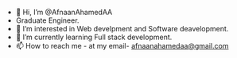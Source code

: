 - 👋 Hi, I’m @AfnaanAhamedAA
- Graduate Engineer.
- 👀 I’m interested in Web develpment and Software deavelopment.
- 🌱 I’m currently learning Full stack development.
- 📫 How to reach me - at my email- afnaanahamedaa@gmail.com

<!---
AfnaanAhamedAA/AfnaanAhamedAA is a ✨ special ✨ repository because its `README.md` (this file) appears on your GitHub profile.
You can click the Preview link to take a look at your changes.
--->
